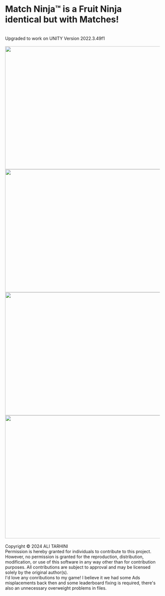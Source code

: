 # Match Ninja™ is a Fruit Ninja identical but with Matches!
<br>
Upgraded to work on UNITY Version 2022.3.49f1
<br>
<br>
<img src="https://image.winudf.com/p/aHR0cHM6Ly9wbGF5LWxoLmdvb2dsZXVzZXJjb250ZW50LmNvbS9WRGVEMGZjZVh1NURpWTR6OUlBMGRDU2tYNUY1OWxQT1JSdG9aWkpiQmlwRUFnWS0zZVlBLUVDU0gtbXExOWZVc3c9aDgwMA?k=4ffb8241bb862abded3746de34a6aa1c671d1008&.jpg" width="822" height="400"></img>
<img src="https://image.winudf.com/p/aHR0cHM6Ly9wbGF5LWxoLmdvb2dsZXVzZXJjb250ZW50LmNvbS9SNjZJTHdVbUpyNWFaX3VWSncyNjFMVDQxaFYtU2dIaXByMUhoaERHcmZtb21rX0U0blVWX1oyZm9MZjBmVXNNMklrPWg4MDA?k=f7879ef6bdea6335e47525a0fa1a7bf6671d1008&.jpg" width="822" height="400"></img>
<img src="https://image.winudf.com/p/aHR0cHM6Ly9wbGF5LWxoLmdvb2dsZXVzZXJjb250ZW50LmNvbS96S2VwYXV1bnZFdTEtZFYzdmV4RnBFckdsaGh4RG4wOFlSM0hwcmFxRzY3RGJYb1I4a3Q5cXJvb3dOVHdrVlZkOVZRPWg4MDA?k=aa89e5a7e5844f752021f958e034dea0671d1008&.jpg" width="822" height="400"></img>
<img src="https://image.winudf.com/p/aHR0cHM6Ly9wbGF5LWxoLmdvb2dsZXVzZXJjb250ZW50LmNvbS95RzFoWFpSVTZ2b1ZqRjhobTB6d0FUTlJNcmlteFBraWZWaXpDai1nclF4OVBPTFJ6TjhOVUZSUnhfMjdRUWxUczVNPWg4MDA?k=d19fa7c47bcd344f18de603aa27fe31c671d1008&.jpg" width="822" height="400"></img>
<br>
<br>
Copyright © 2024 ALI TARHINI
<br>
Permission is hereby granted for individuals to contribute to this project. However, 
no permission is granted for the reproduction, distribution, modification, or use of this software in any way other than for contribution purposes. 
All contributions are subject to approval and may be licensed solely by the original author(s).
<br>
I'd love any conributions to my game! I believe it we had some Ads misplacements back then and some leaderboard fixing is required, there's also an unnecessary overweight problems in files.
